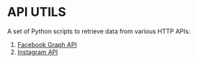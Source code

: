 
# API UTILS

A set of Python scripts to retrieve data from various HTTP APIs:

1.  [Facebook Graph API](https://github.com/mpitid/apiutils/tree/master/facebook)
2.  [Instagram API](https://github.com/mpitid/apiutils/tree/master/instagram)

